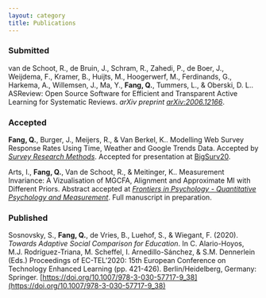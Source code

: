 ```yaml
---
layout: category
title: Publications
---
```


### Submitted
van de Schoot, R., de Bruin, J., Schram, R., Zahedi, P., de Boer, J., Weijdema, F., Kramer, B., Huijts, M., Hoogerwerf, M., Ferdinands, G., Harkema, A., Willemsen, J., Ma, Y., **Fang, Q.**, Tummers, L., & Oberski, D. L.. ASReview: Open Source Software for Efficient and Transparent Active Learning for Systematic Reviews. *arXiv preprint [arXiv:2006.12166](https://arxiv.org/abs/2006.12166)*.

### Accepted
**Fang, Q.**, Burger, J., Meijers, R., & Van Berkel, K.. Modelling Web Survey Response Rates Using Time, Weather and Google Trends Data. Accepted by *[Survey Research Methods](https://ojs.ub.uni-konstanz.de/srm)*. Accepted for presentation at [BigSurv20](https://www.bigsurv20.org/). 

Arts, I., **Fang, Q.**, Van de Schoot, R., & Meitinger, K.. Measurement Invariance: A Vizualisation of MGCFA, Alignment and Approximate MI with Different Priors. Abstract accepted at *[Frontiers in Psychology - Quantitative Psychology and Measurement](https://www.frontiersin.org/journals/psychology/sections/quantitative-psychology-and-measurement#)*. Full manuscript in preparation. 

### Published
Sosnovsky, S., **Fang, Q.**, de Vries, B., Luehof, S., & Wiegant, F. (2020). *Towards Adaptive Social Comparison for Education*. In C. Alario-Hoyos, M.J. Rodríguez-Triana, M. Scheffel, I. Arnedillo-Sánchez, & S.M. Dennerlein (Eds.) Proceedings of EC-TEL’2020: 15th European Conference on Technology Enhanced Learning (pp. 421-426). Berlin/Heidelberg, Germany: Springer. [https://doi.org/10.1007/978-3-030-57717-9_38](https://doi.org/10.1007/978-3-030-57717-9_38)
